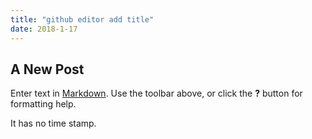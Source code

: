 ```yaml
---
title: "github editor add title"
date: 2018-1-17
---
```

## A New Post

Enter text in [Markdown](http://daringfireball.net/projects/markdown/). Use the toolbar above, or click the **?** button for formatting help.

It has no time stamp.
